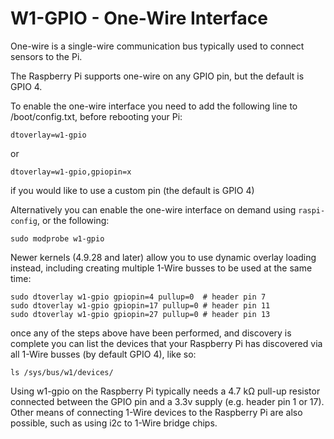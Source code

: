 <!--
---
name: 1-WIRE
class: interface
type: pinout
description: Raspberry Pi One-Wire pins
url: https://www.kernel.org/doc/Documentation/w1/w1.generic
pin:
  'bcm4':
    name: Data
-->
# W1-GPIO - One-Wire Interface

One-wire is a single-wire communication bus typically used to connect sensors to the Pi.

The Raspberry Pi supports one-wire on any GPIO pin, but the default is GPIO 4.

To enable the one-wire interface you need to add the following line to /boot/config.txt, before rebooting your Pi:

```
dtoverlay=w1-gpio
```

or 

```
dtoverlay=w1-gpio,gpiopin=x
```

if you would like to use a custom pin (the default is GPIO 4)

Alternatively you can enable the one-wire interface on demand using `raspi-config`, or the following:

```
sudo modprobe w1-gpio
```

Newer kernels (4.9.28 and later) allow you to use dynamic overlay loading instead, including creating multiple 1-Wire busses to be used at the same time:

```
sudo dtoverlay w1-gpio gpiopin=4 pullup=0  # header pin 7
sudo dtoverlay w1-gpio gpiopin=17 pullup=0 # header pin 11
sudo dtoverlay w1-gpio gpiopin=27 pullup=0 # header pin 13
```

once any of the steps above have been performed, and discovery is complete you can list the devices that your Raspberry Pi has discovered via all 1-Wire busses (by default GPIO 4), like so:

```
ls /sys/bus/w1/devices/
```

Using w1-gpio on the Raspberry Pi typically needs a 4.7 kΩ pull-up resistor connected between the GPIO pin and a 3.3v supply (e.g. header pin 1 or 17). Other means of connecting 1-Wire devices to the Raspberry Pi are also possible, such as using i2c to 1-Wire bridge chips.
